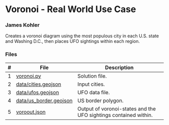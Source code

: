 # Voronoi - Real World Use Case
### James Kohler

Creates a voronoi diagram using the most populous city in each U.S. state and Washing D.C., then places UFO sightings within each region.

### Files

|#|File|Description|
|:-:|-|-|
|1|[voronoi.py](./voronoi.py)|Solution file.|
|2|[data/cities.geojson](./data/cities.geojson)|Input cities.|
|3|[data/ufos.geojson](./data/ufos.geojson)|UFO data file.|
|4|[data/us_border.geojson](./data/us_border.geojson)|US border polygon.|
|5|[voroout.json](./states.geojson)|Output of voronoi-states and the UFO sightings contained within.|